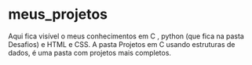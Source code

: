 # meus_projetos

Aqui fica visível o meus conhecimentos em C , python (que fica na pasta Desafios) e HTML e CSS.
A pasta Projetos em C usando estruturas de dados, é uma pasta com projetos mais completos.
